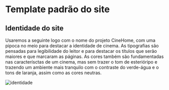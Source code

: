 # Template padrão do site

## Identidade do site
Usaremos a seguinte logo com o nome do projeto CineHome, com uma pipoca no meio para destacar a identidade de cinema. As tipografias são pensadas para legibilidade do leitor e para destacar os títulos que serão maiores e que marcaram as páginas. As cores também são fundamentadas nas caracterísctas de um cinema, mas sem trazer o tom de esterióripo e trazendo um ambiente mais tranquilo com o contraste do verde-água e o tons de laranja, assim como as cores neutras.

![identidade](https://user-images.githubusercontent.com/92491730/166164647-bf572aae-0240-442a-9c33-33cc93835d2f.png)






